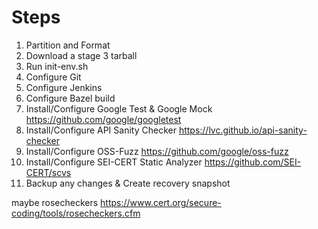 # Steps

1.  Partition and Format
2.  Download a stage 3 tarball
3.  Run init-env.sh
4.  Configure Git
5.  Configure Jenkins
6.  Configure Bazel build
7.  Install/Configure Google Test & Google Mock https://github.com/google/googletest
8.  Install/Configure API Sanity Checker https://lvc.github.io/api-sanity-checker
9.  Install/Configure OSS-Fuzz https://github.com/google/oss-fuzz
10. Install/Configure SEI-CERT Static Analyzer https://github.com/SEI-CERT/scvs
11. Backup any changes & Create recovery snapshot

[comment]: # (TODO: Automate into scripts)

maybe rosecheckers https://www.cert.org/secure-coding/tools/rosecheckers.cfm
